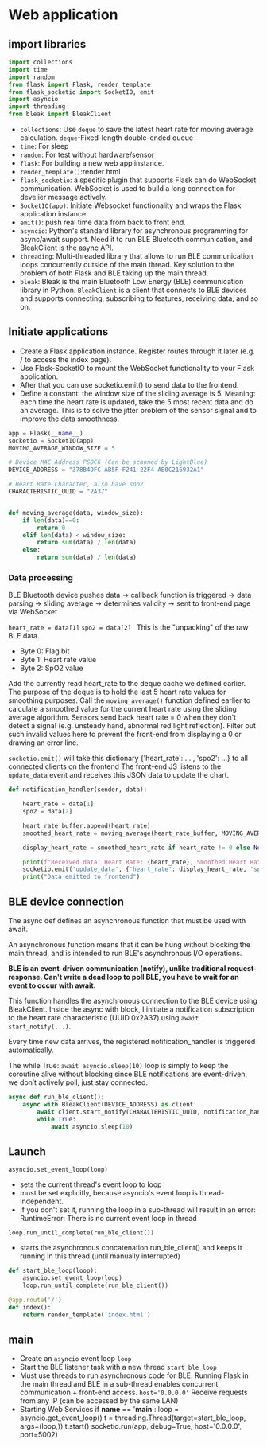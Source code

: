 # Web application 
## import libraries
```python
import collections
import time
import random
from flask import Flask, render_template
from flask_socketio import SocketIO, emit
import asyncio
import threading
from bleak import BleakClient
```

- `collections`: Use `deque` to save the latest heart rate for moving average calculation. `deque`-Fixed-length double-ended queue
- `time`: For sleep
- `random`: For test without hardware/sensor
- `flask`: For building a new web app instance.
- `render_template()`:render html
- `flask_socketio`: a specific plugin that supports Flask can do WebSocket communication. WebSocket is used to build a long connection for develier message actively.
- `SocketIO(app)`: Initiate Websocket functionality and wraps the Flask application instance.
- `emit()`: push real time data from back to front end.
- `asyncio`: Python's standard library for asynchronous programming for async/await support. Need it to run BLE Bluetooth communication, and BleakClient is the async API.
- `threading`: Multi-threaded library that allows to run BLE communication loops concurrently outside of the main thread. Key solution to the problem of both Flask and BLE taking up the main thread.
- `bleak`: Bleak is the main Bluetooth Low Energy (BLE) communication library in Python. `BleakClient` is a client that connects to BLE devices and supports connecting, subscribing to features, receiving data, and so on.

## Initiate applications
- Create a Flask application instance. Register routes through it later (e.g. / to access the index page).
- Use Flask-SocketIO to mount the WebSocket functionality to your Flask application.
- After that you can use socketio.emit() to send data to the frontend.
- Define a constant: the window size of the sliding average is 5. Meaning: each time the heart rate is updated, take the 5 most recent data and do an average. This is to solve the jitter problem of the sensor signal and to improve the data smoothness.

```python
app = Flask(__name__)
socketio = SocketIO(app)
MOVING_AVERAGE_WINDOW_SIZE = 5

# Device MAC Address PSOC6 (Can be scanned by LightBlue) 
DEVICE_ADDRESS = "378B4DFC-AB5F-F241-22F4-AB0C216932A1"

# Heart Rate Character, also have spo2
CHARACTERISTIC_UUID = "2A37"  


def moving_average(data, window_size):
    if len(data)==0:
        return 0
    elif len(data) < window_size:
        return sum(data) / len(data)
    else:
        return sum(data) / len(data)
```

### Data processing

BLE Bluetooth device pushes data → 
 callback function is triggered → 
 data parsing → 
 sliding average → 
 determines validity → 
 sent to front-end page via WebSocket



`heart_rate = data[1]`
`spo2 = data[2] `
This is the "unpacking" of the raw BLE data.
- Byte 0: Flag bit 
- Byte 1: Heart rate value 
- Byte 2: SpO2 value 

Add the currently read heart_rate to the deque cache we defined earlier. The purpose of the deque is to hold the last 5 heart rate values for smoothing purposes. Call the `moving_average()` function defined earlier to calculate a smoothed value for the current heart rate using the sliding average algorithm. 
Sensors send back heart rate = 0 when they don't detect a signal (e.g. unsteady hand, abnormal red light reflection). Filter out such invalid values here to prevent the front-end from displaying a 0 or drawing an error line.

`socketio.emit()` will take this dictionary {'heart_rate': ... , 'spo2': ...} to all connected clients on the frontend
The front-end JS listens to the `update_data` event and receives this JSON data to update the chart.

```python
def notification_handler(sender, data):

    heart_rate = data[1]
    spo2 = data[2]

    heart_rate_buffer.append(heart_rate)
    smoothed_heart_rate = moving_average(heart_rate_buffer, MOVING_AVERAGE_WINDOW_SIZE)

    display_heart_rate = smoothed_heart_rate if heart_rate != 0 else None

    print(f"Received data: Heart Rate: {heart_rate}, Smoothed Heart Rate: {smoothed_heart_rate},spo2 : {spo2}, Raw Data: {data}")
    socketio.emit('update_data', {'heart_rate': display_heart_rate, 'spo2': spo2}, namespace='/')
    print("Data emitted to frontend")
```
## BLE device connection
The async def defines an asynchronous function that must be used with await.

An asynchronous function means that it can be hung without blocking the main thread, and is intended to run BLE's asynchronous I/O operations.

**BLE is an event-driven communication (notify), unlike traditional request-response. Can't write a dead loop to poll BLE, you have to wait for an event to occur with await.**

This function handles the asynchronous connection to the BLE device using BleakClient. Inside the async with block, I initiate a notification subscription to the heart rate characteristic (UUID 0x2A37) using `await start_notify(...)`.

Every time new data arrives, the registered notification_handler is triggered automatically.

The while True: `await asyncio.sleep(10)` loop is simply to keep the coroutine alive without blocking since BLE notifications are event-driven, we don’t actively poll, just stay connected.



```python
async def run_ble_client():
    async with BleakClient(DEVICE_ADDRESS) as client:
        await client.start_notify(CHARACTERISTIC_UUID, notification_handler)
        while True:
            await asyncio.sleep(10)
```
## Launch
`asyncio.set_event_loop(loop) `
- sets the current thread's event loop to loop
- must be set explicitly, because asyncio's event loop is thread-independent.
- If you don't set it, running the loop in a sub-thread will result in an error: RuntimeError: There is no current event loop in thread

`loop.run_until_complete(run_ble_client()) `
- starts the asynchronous concatenation run_ble_client() and keeps it running in this thread (until manually interrupted)

```python
def start_ble_loop(loop):
    asyncio.set_event_loop(loop)
    loop.run_until_complete(run_ble_client())

@app.route('/')
def index():
    return render_template('index.html')
```
## main
- Create an `asyncio` event loop `loop`
- Start the BLE listener task with a new thread `start_ble_loop`
- Must use threads to run asynchronous code for BLE. Running Flask in the main thread and BLE in a sub-thread enables concurrent communication + front-end access. `host='0.0.0.0'` Receive requests from any IP (can be accessed by the same LAN)
- Starting Web Services
if __name__ == '__main__':
    loop = asyncio.get_event_loop()
    t = threading.Thread(target=start_ble_loop, args=(loop,))
    t.start()
    socketio.run(app, debug=True, host='0.0.0.0', port=5002)
